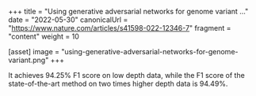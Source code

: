 +++
title = "Using generative adversarial networks for genome variant ..."
date = "2022-05-30"
canonicalUrl = "https://www.nature.com/articles/s41598-022-12346-7"
fragment = "content"
weight = 10

[asset]
    image = "using-generative-adversarial-networks-for-genome-variant.png"
+++

It achieves 94.25% F1 score on low depth data, while the F1 score of the 
state-of-the-art method on two times higher depth data is 94.49%.
